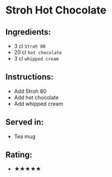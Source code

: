 # Stroh Hot Chocolate

## Ingredients:
- 3 cl `Stroh 80` <!-- - 2 cl `Stroh 80` -->
- 20 cl `hot chocolate` <!-- - 15 cl `hot chocolate` -->
- 3 cl `whipped cream`

## Instructions:
- Add Stroh 80
- Add hot chocolate
- Add whipped cream

## Served in:
- Tea mug

## Rating:
- ★★★★★
